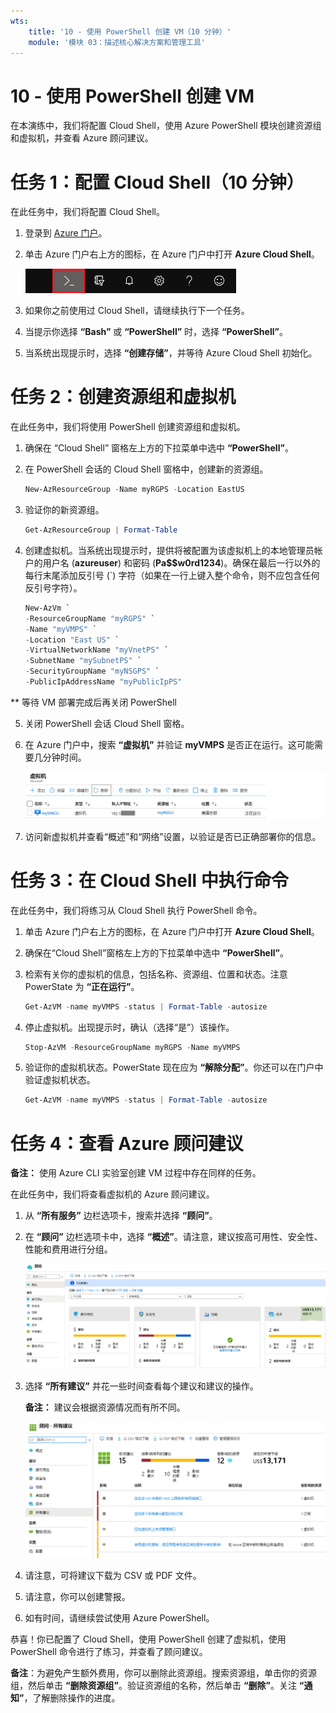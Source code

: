 ```yaml
---
wts:
    title: '10 - 使用 PowerShell 创建 VM（10 分钟）'
    module: '模块 03：描述核心解决方案和管理工具'
---
```

# 10 - 使用 PowerShell 创建 VM

在本演练中，我们将配置 Cloud Shell，使用 Azure PowerShell 模块创建资源组和虚拟机，并查看 Azure 顾问建议。 

# 任务 1：配置 Cloud Shell（10 分钟）

在此任务中，我们将配置 Cloud Shell。 

1. 登录到 [Azure 门户](https://portal.azure.com)。

2. 单击 Azure 门户右上方的图标，在 Azure 门户中打开 **Azure Cloud Shell**。

    ![Azure 门户“Azure Cloud Shell”图标的屏幕截图。](../images/1002.png)

3. 如果你之前使用过 Cloud Shell，请继续执行下一个任务。 

4. 当提示你选择 **“Bash”** 或 **“PowerShell”** 时，选择 **“PowerShell”**。

5. 当系统出现提示时，选择 **“创建存储”**，并等待 Azure Cloud Shell 初始化。 

# 任务 2：创建资源组和虚拟机

在此任务中，我们将使用 PowerShell 创建资源组和虚拟机。  

1. 确保在 “Cloud Shell” 窗格左上方的下拉菜单中选中 **“PowerShell”**。

2. 在 PowerShell 会话的 Cloud Shell 窗格中，创建新的资源组。 

    ```PowerShell
    New-AzResourceGroup -Name myRGPS -Location EastUS
    ```

3. 验证你的新资源组。 

    ```PowerShell
    Get-AzResourceGroup | Format-Table
    ```

4. 创建虚拟机。当系统出现提示时，提供将被配置为该虚拟机上的本地管理员帐户的用户名 (**azureuser**) 和密码 (**Pa$$w0rd1234**)。确保在最后一行以外的每行末尾添加反引号 (`) 字符（如果在一行上键入整个命令，则不应包含任何反引号字符）。

    ```PowerShell
    New-AzVm `
    -ResourceGroupName "myRGPS" `
    -Name "myVMPS" `
    -Location "East US" `
    -VirtualNetworkName "myVnetPS" `
    -SubnetName "mySubnetPS" `
    -SecurityGroupName "myNSGPS" `
    -PublicIpAddressName "myPublicIpPS"
    ```
** 等待 VM 部署完成后再关闭 PowerShell

5. 关闭 PowerShell 会话 Cloud Shell 窗格。

6. 在 Azure 门户中，搜索 **“虚拟机”** 并验证 **myVMPS** 是否正在运行。这可能需要几分钟时间。

    ![此屏幕截图显示了“虚拟机”页面，其中 myVMPS 处于正在运行的状态。](../images/1001.png)

7. 访问新虚拟机并查看“概述”和“网络”设置，以验证是否已正确部署你的信息。 

# 任务 3：在 Cloud Shell 中执行命令

在此任务中，我们将练习从 Cloud Shell 执行 PowerShell 命令。 

1. 单击 Azure 门户右上方的图标，在 Azure 门户中打开 **Azure Cloud Shell**。

2. 确保在“Cloud Shell”窗格左上方的下拉菜单中选中 **“PowerShell”**。

3. 检索有关你的虚拟机的信息，包括名称、资源组、位置和状态。注意 PowerState 为 **“正在运行”**。

    ```PowerShell
    Get-AzVM -name myVMPS -status | Format-Table -autosize
    ```

4. 停止虚拟机。出现提示时，确认（选择“是”）该操作。 

    ```PowerShell
    Stop-AzVM -ResourceGroupName myRGPS -Name myVMPS
    ```

5. 验证你的虚拟机状态。PowerState 现在应为 **“解除分配”**。你还可以在门户中验证虚拟机状态。 

    ```PowerShell
    Get-AzVM -name myVMPS -status | Format-Table -autosize
    ```

# 任务 4：查看 Azure 顾问建议

**备注：** 使用 Azure CLI 实验室创建 VM 过程中存在同样的任务。 

在此任务中，我们将查看虚拟机的 Azure 顾问建议。 

1. 从 **“所有服务”** 边栏选项卡，搜索并选择 **“顾问”**。 

2. 在 **“顾问”** 边栏选项卡中，选择 **“概述”**。请注意，建议按高可用性、安全性、性能和费用进行分组。 

    ![顾问“概述”页面的屏幕截图。](../images/1003.png)

3. 选择 **“所有建议”** 并花一些时间查看每个建议和建议的操作。 

    **备注：** 建议会根据资源情况而有所不同。 

    ![顾问“所有建议”页面的屏幕截图。 ](../images/1004.png)

4. 请注意，可将建议下载为 CSV 或 PDF 文件。 

5. 请注意，你可以创建警报。 

6. 如有时间，请继续尝试使用 Azure PowerShell。 

恭喜！你已配置了 Cloud Shell，使用 PowerShell 创建了虚拟机，使用 PowerShell 命令进行了练习，并查看了顾问建议。

**备注**：为避免产生额外费用，你可以删除此资源组。搜索资源组，单击你的资源组，然后单击 **“删除资源组”**。验证资源组的名称，然后单击 **“删除”**。关注 **“通知”**，了解删除操作的进度。
